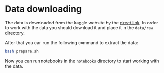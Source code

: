 # Data downloading

The data is downloaded from the kaggle website by the [direct link](https://www.kaggle.com/datasets/mohdph/saudi-arabia-real-estate-dataset). In order to work with the data you should download it and place it in the `data/raw` directory.

After that you can run the following command to extract the data:

```bash
bash prepare.sh
```

Now you can run notebooks in the `notebooks` directory to start working with the data.
